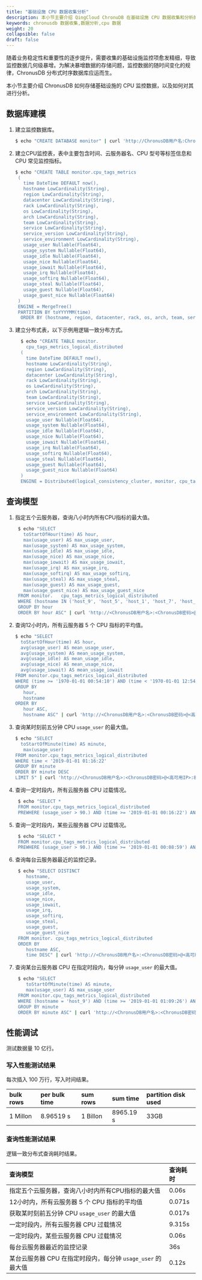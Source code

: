 ```yaml
---
title: "基础设施 CPU 数据收集分析"
description: 本小节主要介绍 QingCloud ChronuDB 在基础设施 CPU 数据收集和分析的应用。 
keywords: chronusdb 数据收集,数据分析,cpu 数据 
weight: 20
collapsible: false
draft: false
---
```


随着业务稳定性和重要性的逐步提升，需要收集的基础设施监控项愈发精细，导致监控数据几何级暴增。为解决暴增数据的存储问题，监控数据的随时间变化的规律，ChronusDB 分布式时序数据库应运而生。

本小节主要介绍 ChronusDB 如何存储基础设施的 CPU 监控数据，以及如何对其进行分析。

## 数据库建模

1. 建立监控数据库。

   ```bash
   $ echo "CREATE DATABASE monitor" | curl 'http://ChronusDB用户名:ChronusDB密码@高可用IP:8123/' --data-binary @-
   ```

2. 建立CPU监控表，表中主要包含时间、云服务器名、CPU 型号等标签信息和 CPU 常见监控指标。

   ```bash
   $ echo "CREATE TABLE monitor.cpu_tags_metrics
    (
      time DateTime DEFAULT now(),
      hostname LowCardinality(String),
      region LowCardinality(String),
      datacenter LowCardinality(String),
      rack LowCardinality(String),
      os LowCardinality(String),
      arch LowCardinality(String),
      team LowCardinality(String),
      service LowCardinality(String),
      service_version LowCardinality(String),
      service_environment LowCardinality(String),
      usage_user Nullable(Float64),
      usage_system Nullable(Float64),
      usage_idle Nullable(Float64),
      usage_nice Nullable(Float64),
      usage_iowait Nullable(Float64),
      usage_irq Nullable(Float64),
      usage_softirq Nullable(Float64),
      usage_steal Nullable(Float64),
      usage_guest Nullable(Float64),
      usage_guest_nice Nullable(Float64)
    )
    ENGINE = MergeTree()
    PARTITION BY toYYYYMM(time)
     ORDER BY (hostname, region, datacenter, rack, os, arch, team, service, service_version, service_environment)" | curl 'http://ChronusDB用户名:ChronusDB密码@高可用IP:8123/' --data-binary @-
   ```

3. 建立分布式表，以下示例用逻辑一致分布方式。
   
   ```bash
     $ echo "CREATE TABLE monitor.  
       cpu_tags_metrics_logical_distributed
     (
       time DateTime DEFAULT now(),
       hostname LowCardinality(String),
       region LowCardinality(String),
       datacenter LowCardinality(String),
       rack LowCardinality(String),
       os LowCardinality(String),
       arch LowCardinality(String),
       team LowCardinality(String),
       service LowCardinality(String),
       service_version LowCardinality(String),
       service_environment LowCardinality(String),
       usage_user Nullable(Float64),
       usage_system Nullable(Float64),
       usage_idle Nullable(Float64),
       usage_nice Nullable(Float64),
       usage_iowait Nullable(Float64),
       usage_irq Nullable(Float64),
       usage_softirq Nullable(Float64),
       usage_steal Nullable(Float64),
       usage_guest Nullable(Float64),
       usage_guest_nice Nullable(Float64)
     )
     ENGINE = Distributed(logical_consistency_cluster, monitor, cpu_tags_metrics, rand())"| curl 'http://ChronusDB用户名:ChronusDB密码@高可用IP:8123/' --data-binary @-
     ```

## 查询模型

1. 指定五个云服务器，查询八小时内所有CPU指标的最大值。

    ```bash
     $ echo "SELECT
       toStartOfHour(time) AS hour,
       max(usage_user) AS max_usage_user,
       max(usage_system) AS max_usage_system,
       max(usage_idle) AS max_usage_idle,
       max(usage_nice) AS max_usage_nice,
       max(usage_iowait) AS max_usage_iowait,
       max(usage_irq) AS max_usage_irq,
       max(usage_softirq) AS max_usage_softirq,
       max(usage_steal) AS max_usage_steal,
       max(usage_guest) AS max_usage_guest,
       max(usage_guest_nice) AS max_usage_guest_nice
     FROM monitor.   cpu_tags_metrics_logical_distributed
     WHERE (hostname IN ('host_9', 'host_5', 'host_1', 'host_7', 'host_2')) AND (time >= '2019-01-01 00:17:45') AND (time < '2019-01-01 08:17:45')
     GROUP BY hour
     ORDER BY hour ASC" | curl 'http://<ChronusDB用户名>:<ChronusDB密码>@<高可用IP>:8123/'  --data-binary @-
     ```

2. 查询12小时内，所有云服务器 5 个 CPU 指标的平均值。

     ```bash
     $ echo "SELECT
       toStartOfHour(time) AS hour,
       avg(usage_user) AS mean_usage_user,
       avg(usage_system) AS mean_usage_system,
       avg(usage_idle) AS mean_usage_idle,
       avg(usage_nice) AS mean_usage_nice,
       avg(usage_iowait) AS mean_usage_iowait
     FROM monitor.cpu_tags_metrics_logical_distributed
     WHERE (time >= '1970-01-01 00:54:10') AND (time < '1970-01-01 12:54:10')
     GROUP BY
        hour,
        hostname
     ORDER BY
        hour ASC,
        hostname ASC" | curl 'http://<ChronusDB用户名>:<ChronusDB密码>@<高可用IP>:8123/' --data-binary @-
     ```

3. 查询某时刻前五分钟 CPU `usage_user` 的最大值。
    
     ```bash
     $ echo "SELECT
       toStartOfMinute(time) AS minute,
        max(usage_user)
     FROM monitor.cpu_tags_metrics_logical_distributed
     WHERE time < '2019-01-01 01:16:22'
     GROUP BY minute
     ORDER BY minute DESC
     LIMIT 5" | curl 'http://<ChronusDB用户名>:<ChronusDB密码>@<高可用IP>:8123/' --data-binary @-
     ```

4. 查询一定时段内，所有云服务器 CPU 过载情况。

    ```bash
     $ echo "SELECT *
     FROM monitor.cpu_tags_metrics_logical_distributed
     PREWHERE (usage_user > 90.) AND (time >= '2019-01-01 00:16:22') AND (time < '2019-01-01 12:16:22')" | curl 'http://<ChronusDB用户名>:<ChronusDB密码>@<高可用IP>:8123/' --data-binary @-
     ```

5. 查询一定时段内，某些云服务器 CPU 过载情况。

    ```bash
     $ echo "SELECT *
     FROM monitor.cpu_tags_metrics_logical_distributed
     PREWHERE (usage_user > 90.) AND (time >= '2019-01-01 00:08:59') AND (time < '2019-01-01 12:08:59') AND (hostname IN ('host_9', 'host_5', 'host_1', 'host_7', 'host_2'))" | curl 'http://<ChronusDB用户名>:<ChronusDB密码>@<高可用IP>:8123/' --data-binary @-
     ```

6. 查询每台云服务器最近的监控记录。

    ```bash
     $ echo "SELECT DISTINCT
        hostname,
        usage_user,
        usage_system,
        usage_idle,
        usage_nice,
        usage_iowait,
        usage_irq,
        usage_softirq,
        usage_steal,
        usage_guest,
        usage_guest_nice
     FROM monitor. cpu_tags_metrics_logical_distributed
     ORDER BY
        hostname ASC,
        time DESC" | curl 'http://<ChronusDB用户名>:<ChronusDB密码>@<高可用IP>:8123/' --data-binary @-
    ```

7. 查询某台云服务器 CPU 在指定时段内，每分钟 `usage_user` 的最大值。
    
    ```bash
     $ echo "SELECT
        toStartOfMinute(time) AS minute,
        max(usage_user) AS max_usage_user
     FROM monitor.cpu_tags_metrics_logical_distributed
     WHERE (hostname = 'host_9') AND (time >= '2019-01-01 01:09:26') AND (time < '2019-01-01 01:09:27')
     GROUP BY minute
     ORDER BY minute ASC" | curl 'http://<ChronusDB用户名>:<ChronusDB密码>@<高可用IP>:8123/' --data-binary @-
    ```

## 性能调试

测试数据量 10 亿行。

### 写入性能测试结果

每次插入 100 万行，写入时间结果。

| bulk rows | per bulk time | sum rows | sum time | partition disk used |
|:--|:--|:--|:--|:--|
| 1 Millon | 8.96519 s | 1 Billon | 8965.19 s | 33GB |

### 查询性能测试结果

逻辑一致分布式查询耗时结果。

| 查询模型 | 查询耗时 |
|:--|:--|
| 指定五个云服务器，查询八小时内所有CPU指标的最大值 | 0.06s |
| 12小时内，所有云服务器 5 个 CPU 指标的平均值 | 0.071s |
| 获取某时刻前五分钟 CPU `usage_user` 的最大值 | 0.017s |
| 一定时段内，所有云服务器 CPU 过载情况 | 9.315s |
| 一定时段内，某些云服务器 CPU 过载情况 | 0.06s |
| 每台云服务器最近的监控记录 | 36s |
| 某台云服务器 CPU 在指定时段内，每分钟 `usage_user` 的最大值 | 0.12s |

